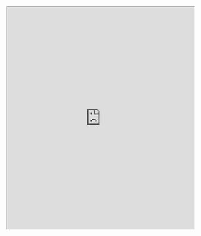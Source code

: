 <!-- https://naka-sho.netlify.app/#/profile -->
<iframe src="https://lapras.com/public/nomuraya" width="100%" height="600px"></iframe>

